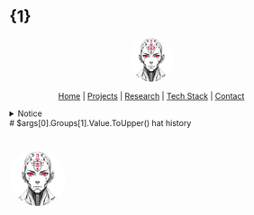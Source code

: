# {1}

<p align="center">
  <a href="../README.md">
    <img src="../assets/images/rolodexter_logo.jpg" alt="rolodexter Logo" width="80px" style="border-radius: 50%;">
  </a>
</p>

<p align="center">
  <a href="../README.md">Home</a> | <a href="../projects/projects.md">Projects</a> | <a href="../research/research.md">Research</a> | <a href="../techstack/techstack.md">Tech Stack</a> | <a href="../contact.md">Contact</a>
</p>

<details>
<summary>Notice</summary>

This repository is protected by copyright and subject to usage restrictions. See the [Copyright Notice](../COPYRIGHT.md) for details.
</details>
# $args[0].Groups[1].Value.ToUpper() hat history


# <p align="center">
  <a href="../README.md">
    <img src="../assets/images/square_logo.jpg" alt="rolodexter Logo" width="100px" style="border-radius: 50%;">
  </a>
</p>
